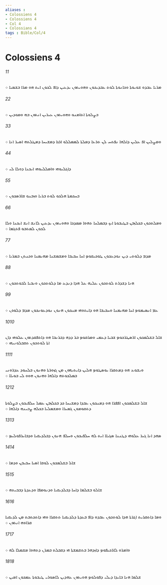```yaml
---
aliases : 
- Colossiens 4
- Colossiens 4
- Col 4
- Colossians 4
tags : Bible/Col/4
---
```


# Colossiens 4

###### 11
ܡܪܝܐ ܥܒܕܘ ܫܘܝܘܬܐ ܘܟܐܢܘܬܐ ܠܘܬ ܥܒܕܝܟܘܢ ܘܗܘܝܬܘܢ ܝܕܥܝܢ ܕܐܦ ܠܟܘܢ ܐܝܬ ܗܘ ܡܪܐ ܒܫܡܝܐ ܀
###### 22
ܒܨܠܘܬܐ ܐܬܐܡܢܘ ܘܗܘܝܬܘܢ ܥܝܪܝܢ ܐܢܬܘܢ ܒܗ ܘܡܘܕܝܢ ܀
###### 33
ܘܡܨܠܝܢ ܐܦ ܥܠܝܢ ܕܐܠܗܐ ܢܦܬܚ ܠܢ ܬܪܥܐ ܕܡܠܬܐ ܠܡܡܠܠܘ ܐܪܙܐ ܕܡܫܝܚܐ ܕܡܛܠܬܗ ܐܤܝܪ ܐܢܐ ܀
###### 44
ܕܐܓܠܝܘܗܝ ܘܐܡܠܠܝܘܗܝ ܐܝܟܢܐ ܕܘܠܐ ܠܝ ܀
###### 55
ܒܚܟܡܬܐ ܗܠܟܘ ܠܘܬ ܒܪܝܐ ܘܙܒܢܘ ܩܐܪܤܟܘܢ ܀
###### 66
ܘܡܠܬܟܘܢ ܒܟܠܙܒܢ ܒܛܝܒܘܬܐ ܐܝܟ ܕܒܡܠܚܐ ܬܗܘܐ ܡܡܕܟܐ ܘܗܘܝܬܘܢ ܝܕܥܝܢ ܠܐܢܫ ܐܢܫ ܐܝܟܢܐ ܘܠܐ ܠܟܘܢ ܠܡܬܒܘ ܦܬܓܡܐ ܀
###### 77
ܡܕܡ ܕܠܘܬܝ ܕܝܢ ܢܘܕܥܟܘܢ ܛܘܟܝܩܘܤ ܐܚܐ ܚܒܝܒܐ ܘܡܫܡܫܢܐ ܡܗܝܡܢܐ ܘܟܢܬܢ ܒܡܪܝܐ ܀
###### 88
ܗܢܐ ܕܫܕܪܬ ܠܘܬܟܘܢ ܥܠܝܗ ܥܠ ܗܕܐ ܕܢܕܥ ܡܐ ܕܠܘܬܟܘܢ ܘܢܒܝܐ ܠܒܘܬܟܘܢ ܀
###### 99
ܥܡ ܐܢܤܝܡܘܤ ܐܚܐ ܡܗܝܡܢܐ ܘܚܒܝܒܐ ܗܘ ܕܐܝܬܘܗܝ ܡܢܟܘܢ ܗܢܘܢ ܢܘܕܥܘܢܟܘܢ ܡܕܡ ܕܠܘܬܢ ܀
###### 1010
ܫܐܠ ܒܫܠܡܟܘܢ ܐܪܤܛܪܟܘܤ ܫܒܝܐ ܕܥܡܝ ܘܡܪܩܘܤ ܒܪ ܕܕܗ ܕܒܪܢܒܐ ܗܘ ܕܐܬܦܩܕܬܘܢ ܥܠܘܗܝ ܕܐܢ ܐܬܐ ܠܘܬܟܘܢ ܬܩܒܠܘܢܝܗܝ ܀
###### 1111
ܘܝܫܘܥ ܗܘ ܕܡܬܩܪܐ ܝܘܤܛܘܤ ܗܠܝܢ ܕܐܝܬܝܗܘܢ ܡܢ ܓܙܘܪܬܐ ܘܗܢܘܢ ܒܠܚܘܕ ܥܕܪܘܢܝ ܒܡܠܟܘܬܗ ܕܐܠܗܐ ܘܗܢܘܢ ܗܘܘ ܠܝ ܒܘܝܐܐ ܀
###### 1212
ܫܐܠ ܒܫܠܡܟܘܢ ܐܦܦܪܐ ܗܘ ܕܡܢܟܘܢ ܥܒܕܐ ܕܡܫܝܚܐ ܟܕ ܒܟܠܙܒܢ ܥܡܠ ܚܠܦܝܟܘܢ ܒܨܠܘܬܐ ܕܬܩܘܡܘܢ ܓܡܝܪܐ ܘܡܫܡܠܝܐ ܒܟܠܗ ܨܒܝܢܗ ܕܐܠܗܐ ܀
###### 1313
ܤܗܕ ܐܢܐ ܓܝܪ ܥܠܘܗܝ ܕܛܢܢܐ ܤܓܝܐܐ ܐܝܬ ܠܗ ܚܠܦܝܟܘܢ ܘܚܠܦ ܗܢܘܢ ܕܒܠܕܝܩܝܐ ܘܕܒܐܝܪܦܘܠܝܤ ܀
###### 1414
ܫܐܠ ܒܫܠܡܟܘܢ ܠܘܩܐ ܐܤܝܐ ܚܒܝܒܢ ܘܕܡܐ ܀
###### 1515
ܫܐܠܘ ܒܫܠܡܐ ܕܐܚܐ ܕܒܠܕܝܩܝܐ ܘܕܢܘܡܦܐ ܘܕܥܕܬܐ ܕܒܒܝܬܗ ܀
###### 1616
ܘܡܐ ܕܐܬܩܪܝܬ ܐܓܪܬܐ ܗܕܐ ܠܘܬܟܘܢ ܥܒܕܘ ܕܐܦ ܒܥܕܬܐ ܕܠܕܝܩܝܐ ܬܬܩܪܐ ܘܗܝ ܕܐܬܟܬܒܬ ܡܢ ܠܕܝܩܝܐ ܩܪܐܘܗ ܐܢܬܘܢ ܀
###### 1717
ܘܐܡܪܘ ܠܐܪܟܝܦܘܤ ܕܐܙܕܗܪ ܒܬܫܡܫܬܐ ܗܝ ܕܩܒܠܬ ܒܡܪܢ ܕܬܗܘܐ ܡܫܡܠܐ ܠܗ ܀
###### 1818
ܫܠܡܐ ܗܢܐ ܒܐܝܕܐ ܕܝܠܝ ܕܦܘܠܘܤ ܗܘܝܬܘܢ ܥܗܕܝܢ ܠܐܤܘܪܝ ܛܝܒܘܬܐ ܥܡܟܘܢ ܐܡܝܢ ܀

